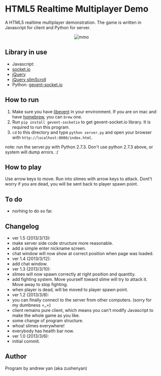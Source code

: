 # HTML5 Realtime Multiplayer Demo

A HTML5 realtime multiplayer demonstration.
The game is written in Javascript for client and Python for server.

<div align="center">
  <img src="http://farm9.staticflickr.com/8108/8556002245_dd486532a7_b.jpg" alt="mmo"/>
</div>

## Library in use
* Javascript: 
 * [socket.io](https://github.com/learnboost/socket.io)
 * [jQuery](http://jquery.com/)
 * [jQuery slimScroll](http://rocha.la/jQuery-slimScroll?page=1)
* Python: [gevent-socket.io](https://github.com/abourget/gevent-socketio)

## How to run
1. Make sure you have [libevent](http://libevent.org/) in your environment. If you are on mac and have [homebrew](http://mxcl.github.com/homebrew/), you can `brew` one.
2. Run `pip install gevent-socketio` to get gevent-socket.io library. It is required to run this program.
3. `cd` to this directory and type `python server.py` and open your browser with `http://localhost:8080/index.html`.

note: run the server.py with Python 2.7.3. Don't use python 2.7.3 above, or system will dump errors. :/

## How to play
Use arrow keys to move. Run into slimes with arrow keys to attack. Dont't worry if you are dead, you will be sent back to player spawn point.

## To do
* norhing to do so far.

## Changelog
* ver 1.5 (2013/3/13):
 * make server side code structure more reasonable.
 * add a simple enter nickname screen.
 * chat window will now show at correct position when page was loaded.
* ver 1.4 (2013/3/12):
 * add chat window.
* ver 1.3 (2013/3/10):
 * slimes will now spawn correctly at right position and quantity.
 * add fighting system. Move yourself toward slime will try to attack it. Move away to stop fighting.
 * when player is dead, will be moved to player spawn point.
* ver 1.2 (2013/3/8):
 * you can finally connect to the server from other computers. (sorry for my dumbness =_=)
 * client remains pure client, which means you can't modify Javascript to make the whole game as you like.
 * some change of program structure.
 * whoa! slimes everywhere!
 * everybody has health bar now.
* ver 1.0 (2013/3/6):
 * initial commit.

## Author
Program by andrew yan (aka zushenyan)
